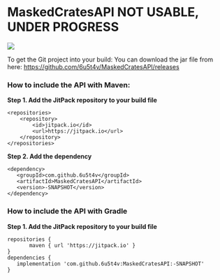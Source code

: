 # MaskedCratesAPI NOT USABLE, UNDER PROGRESS

[![](https://jitpack.io/v/6u5t4v/MaskedCratesAPI.svg)](https://jitpack.io/#6u5t4v/MaskedCratesAPI)

To get the Git project into your build:
You can download the jar file from here: https://github.com/6u5t4v/MaskedCratesAPI/releases

### How to include the API with Maven:
**Step 1. Add the JitPack repository to your build file**
```
<repositories>
    <repository>
        <id>jitpack.io</id>
        <url>https://jitpack.io</url>
    </repository>
</repositories>
 ```
 **Step 2. Add the dependency**
 ```
<dependency>
    <groupId>com.github.6u5t4v</groupId>
    <artifactId>MaskedCratesAPI</artifactId>
    <version>-SNAPSHOT</version>
</dependency>
 ```
 ### How to include the API with Gradle
 **Step 1. Add the JitPack repository to your build file**
 ```
repositories {
		maven { url 'https://jitpack.io' }
}
dependencies {
    implementation 'com.github.6u5t4v:MaskedCratesAPI:-SNAPSHOT'
}
 ```
 
